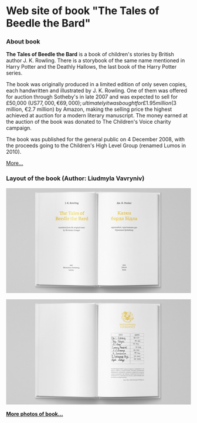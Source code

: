 # Web site of book "The Tales of Beedle the Bard"

### About book

**The Tales of Beedle the Bard** is a book of children's stories by British author J. K. Rowling. There is a storybook of the same name mentioned in Harry Potter and the Deathly Hallows, the last book of the Harry Potter series.

The book was originally produced in a limited edition of only seven copies, each handwritten and illustrated by J. K. Rowling. One of them was offered for auction through Sotheby's in late 2007 and was expected to sell for £50,000 (US$77,000, €69,000); ultimately it was bought for £1.95 million ($3 million, €2.7 million) by Amazon, making the selling price the highest achieved at auction for a modern literary manuscript. The money earned at the auction of the book was donated to The Children's Voice charity campaign.

The book was published for the general public on 4 December 2008, with the proceeds going to the Children's High Level Group (renamed Lumos in 2010).

[More...](https://en.wikipedia.org/wiki/The_Tales_of_Beedle_the_Bard)

### Layout of the book (Author: Liudmyla Vavryniv)

![alt txt](https://github.com/LiudmylaVavryniv/LiudmylaVavryniv.github.io/blob/master/images/img_2.jpg)

![alt txt](https://github.com/LiudmylaVavryniv/LiudmylaVavryniv.github.io/blob/master/images/img_12.jpg)

**[More photos of book...](https://github.com/LiudmylaVavryniv/LiudmylaVavryniv.github.io/tree/master/images)**
